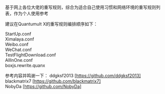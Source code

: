 基于网上各位大佬的重写规则，综合为适合自己使用习惯和网络环境的重写规则列表，作为个人使用参考

建议在Quantumult X的重写规则编排顺序如下：

StartUp.conf  
Ximalaya.conf  
Weibo.conf  
WeChat.conf  
TestFlightDownload.conf  
AllInOne.conf  
boxjs.rewrite.quanx  



参考内容并鸣谢一下：
ddgksf2013 [https://github.com/ddgksf2013]  
blackmatrix7 [https://github.com/blackmatrix7]  
NobyDa [https://github.com/NobyDa]  
